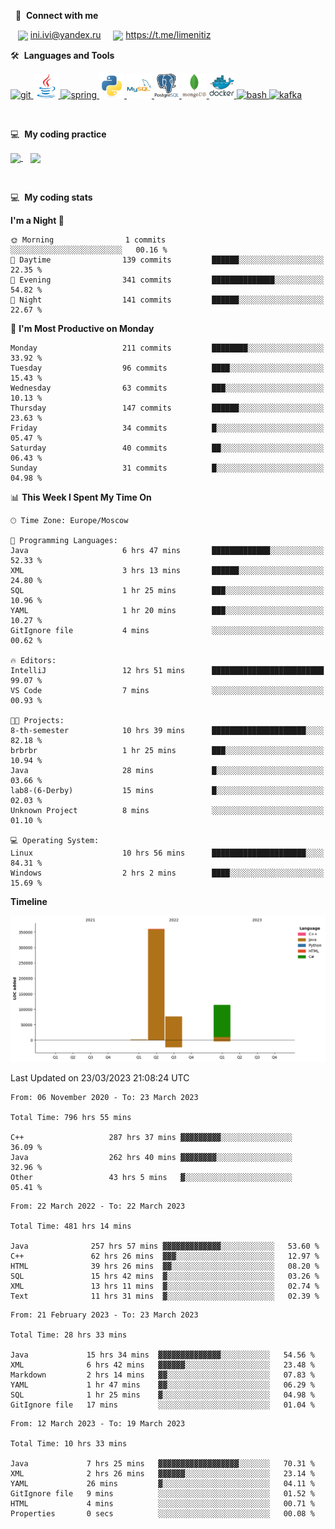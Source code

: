 <!-- https://github.com/lowlighter/metrics -->
<!-- https://www.vectorlogo.zone/ -->
<!-- https://www.svgrepo.com/ -->

&nbsp; 🔗 &nbsp;**Connect with me**
&nbsp; <p align="left">
        &nbsp;&nbsp;
        <span>
            <img align="center"
                src="https://user-images.githubusercontent.com/60324635/179626886-1219e9ee-75c0-42ed-a26b-d4ef24ed306c.svg"
                height="30px"/>
            ini.ivi@yandex.ru
        </span>
        &nbsp;&nbsp;&nbsp;
        <span>
            <img align="center"
                    src="https://user-images.githubusercontent.com/60324635/179626979-f490e684-520a-46a3-9f2e-1b3d291b8372.svg"
                    height="30px"/>
            https://t.me/limenitiz
        </span>
</p>

<!-- 
![Metrics](/github-metrics.svg)
<br>

![Wwakatime stats](https://github-readme-stats-taupe-two.vercel.app/api/wakatime?username=limenitiz&hide_title=true&hide_border=true&langs_count=5&bg_color=00000000&text_color=777) 
-->

🛠️ &nbsp;**Languages and Tools**
<p align="left">
    <a href="https://git-scm.com/" target="_blank" rel="noreferrer">
        <img src="https://www.vectorlogo.zone/logos/git-scm/git-scm-icon.svg"
            alt="git" width="40" height="40" />
    </a>
    <a href="https://www.java.com" target="_blank" rel="noreferrer"> <img
            src="https://raw.githubusercontent.com/devicons/devicon/master/icons/java/java-original.svg"
            alt="java" width="40" height="40" /> </a>
    <a href="https://spring.io/" target="_blank" rel="noreferrer">
        <img src="https://www.vectorlogo.zone/logos/springio/springio-icon.svg"
            alt="spring" width="40" height="40" />
    </a>
    <a href="https://www.python.org" target="_blank" rel="noreferrer">
        <img src="https://raw.githubusercontent.com/devicons/devicon/master/icons/python/python-original.svg"
            alt="python" width="40" height="40" />
    </a>
    <a href="https://www.mysql.com/" target="_blank" rel="noreferrer">
        <img src="https://raw.githubusercontent.com/devicons/devicon/master/icons/mysql/mysql-original-wordmark.svg"
            alt="mysql" width="40" height="40" />
    </a>
    <a href="https://www.postgresql.org" target="_blank" rel="noreferrer">
        <img src="https://raw.githubusercontent.com/devicons/devicon/master/icons/postgresql/postgresql-original-wordmark.svg"
            alt="postgresql" width="40" height="40" />
    </a>
    <a href="https://www.mongodb.com/" target="_blank" rel="noreferrer">
        <img src="https://raw.githubusercontent.com/devicons/devicon/master/icons/mongodb/mongodb-original-wordmark.svg"
            alt="mongodb" width="40" height="40" />
    </a>
    <a href="https://www.docker.com/" target="_blank" rel="noreferrer">
        <img src="https://raw.githubusercontent.com/devicons/devicon/master/icons/docker/docker-original-wordmark.svg"
            alt="docker" width="40" height="40" />
    </a>
    <a href="https://www.gnu.org/software/bash/" target="_blank" rel="noreferrer">
        <img src="https://www.vectorlogo.zone/logos/gnu_bash/gnu_bash-icon.svg"
            alt="bash" width="40" height="40" />
    </a>
    <a href="https://kafka.apache.org/" target="_blank" rel="noreferrer">
        <img src="https://www.vectorlogo.zone/logos/apache_kafka/apache_kafka-icon.svg"
            alt="kafka" width="40" height="40" />
    </a>
</p>
<br>

💻 &nbsp;**My coding practice**
<p align="left">
    <a href="https://www.leetcode.com/limenitiz" target="blank"><img align="center"
            src="https://upload.wikimedia.org/wikipedia/commons/0/0a/LeetCode_Logo_black_with_text.svg"
            height="40"/>
    </a>
    &nbsp;&nbsp;
    <a href="https://www.hackerrank.com/limenitiz" target="blank"><img align="center"
            src="https://d1ka33fs6lvw5x.cloudfront.net/hackerrank/assets/styleguide/logo_wordmark-f5c5eb61ab0a154c3ed9eda24d0b9e31.svg"
            height="40"/>
    </a>
</p>

<br>


💻 &nbsp;**My coding stats**

<!--START_SECTION:waka-readme-stats-total-->
**I'm a Night 🦉** 

```text
🌞 Morning                1 commits           ░░░░░░░░░░░░░░░░░░░░░░░░░   00.16 % 
🌆 Daytime                139 commits         ██████░░░░░░░░░░░░░░░░░░░   22.35 % 
🌃 Evening                341 commits         ██████████████░░░░░░░░░░░   54.82 % 
🌙 Night                  141 commits         ██████░░░░░░░░░░░░░░░░░░░   22.67 % 
```
📅 **I'm Most Productive on Monday** 

```text
Monday                   211 commits         ████████░░░░░░░░░░░░░░░░░   33.92 % 
Tuesday                  96 commits          ████░░░░░░░░░░░░░░░░░░░░░   15.43 % 
Wednesday                63 commits          ███░░░░░░░░░░░░░░░░░░░░░░   10.13 % 
Thursday                 147 commits         ██████░░░░░░░░░░░░░░░░░░░   23.63 % 
Friday                   34 commits          █░░░░░░░░░░░░░░░░░░░░░░░░   05.47 % 
Saturday                 40 commits          ██░░░░░░░░░░░░░░░░░░░░░░░   06.43 % 
Sunday                   31 commits          █░░░░░░░░░░░░░░░░░░░░░░░░   04.98 % 
```


📊 **This Week I Spent My Time On** 

```text
🕑︎ Time Zone: Europe/Moscow

💬 Programming Languages: 
Java                     6 hrs 47 mins       █████████████░░░░░░░░░░░░   52.33 % 
XML                      3 hrs 13 mins       ██████░░░░░░░░░░░░░░░░░░░   24.80 % 
SQL                      1 hr 25 mins        ███░░░░░░░░░░░░░░░░░░░░░░   10.96 % 
YAML                     1 hr 20 mins        ███░░░░░░░░░░░░░░░░░░░░░░   10.27 % 
GitIgnore file           4 mins              ░░░░░░░░░░░░░░░░░░░░░░░░░   00.62 % 

🔥 Editors: 
IntelliJ                 12 hrs 51 mins      █████████████████████████   99.07 % 
VS Code                  7 mins              ░░░░░░░░░░░░░░░░░░░░░░░░░   00.93 % 

🐱‍💻 Projects: 
8-th-semester            10 hrs 39 mins      █████████████████████░░░░   82.18 % 
brbrbr                   1 hr 25 mins        ███░░░░░░░░░░░░░░░░░░░░░░   10.94 % 
Java                     28 mins             █░░░░░░░░░░░░░░░░░░░░░░░░   03.66 % 
lab8-(6-Derby)           15 mins             █░░░░░░░░░░░░░░░░░░░░░░░░   02.03 % 
Unknown Project          8 mins              ░░░░░░░░░░░░░░░░░░░░░░░░░   01.10 % 

💻 Operating System: 
Linux                    10 hrs 56 mins      █████████████████████░░░░   84.31 % 
Windows                  2 hrs 2 mins        ████░░░░░░░░░░░░░░░░░░░░░   15.69 % 
```

**Timeline**

![Lines of Code chart](https://raw.githubusercontent.com/limenitiz/limenitiz/master/assets/bar_graph.png)


 Last Updated on 23/03/2023 21:08:24 UTC
<!--END_SECTION:waka-readme-stats-total-->

<!--START_SECTION:wakaReadmeTotal-->

```text
From: 06 November 2020 - To: 23 March 2023

Total Time: 796 hrs 55 mins

C++                   287 hrs 37 mins ▓▓▓▓▓▓▓▓▓░░░░░░░░░░░░░░░░   36.09 %
Java                  262 hrs 40 mins ▓▓▓▓▓▓▓▓░░░░░░░░░░░░░░░░░   32.96 %
Other                 43 hrs 5 mins   ▓░░░░░░░░░░░░░░░░░░░░░░░░   05.41 %
```

<!--END_SECTION:wakaReadmeTotal-->

<!--START_SECTION:wakaReadmeYear-->

```text
From: 22 March 2022 - To: 22 March 2023

Total Time: 481 hrs 14 mins

Java              257 hrs 57 mins ▓▓▓▓▓▓▓▓▓▓▓▓▓░░░░░░░░░░░░   53.60 %
C++               62 hrs 26 mins  ▓▓▓░░░░░░░░░░░░░░░░░░░░░░   12.97 %
HTML              39 hrs 26 mins  ▓▓░░░░░░░░░░░░░░░░░░░░░░░   08.20 %
SQL               15 hrs 42 mins  ▓░░░░░░░░░░░░░░░░░░░░░░░░   03.26 %
XML               13 hrs 11 mins  ▓░░░░░░░░░░░░░░░░░░░░░░░░   02.74 %
Text              11 hrs 31 mins  ▓░░░░░░░░░░░░░░░░░░░░░░░░   02.39 %
```

<!--END_SECTION:wakaReadmeYear-->

<!--START_SECTION:wakaReadmeMonth-->

```text
From: 21 February 2023 - To: 23 March 2023

Total Time: 28 hrs 33 mins

Java             15 hrs 34 mins  ▓▓▓▓▓▓▓▓▓▓▓▓▓▓░░░░░░░░░░░   54.56 %
XML              6 hrs 42 mins   ▓▓▓▓▓▓░░░░░░░░░░░░░░░░░░░   23.48 %
Markdown         2 hrs 14 mins   ▓▓░░░░░░░░░░░░░░░░░░░░░░░   07.83 %
YAML             1 hr 47 mins    ▓▓░░░░░░░░░░░░░░░░░░░░░░░   06.29 %
SQL              1 hr 25 mins    ▓░░░░░░░░░░░░░░░░░░░░░░░░   04.98 %
GitIgnore file   17 mins         ░░░░░░░░░░░░░░░░░░░░░░░░░   01.04 %
```

<!--END_SECTION:wakaReadmeMonth-->

<!--START_SECTION:wakaReadmeWeek-->

```text
From: 12 March 2023 - To: 19 March 2023

Total Time: 10 hrs 33 mins

Java             7 hrs 25 mins   ▓▓▓▓▓▓▓▓▓▓▓▓▓▓▓▓▓▓░░░░░░░   70.31 %
XML              2 hrs 26 mins   ▓▓▓▓▓▓░░░░░░░░░░░░░░░░░░░   23.14 %
YAML             26 mins         ▓░░░░░░░░░░░░░░░░░░░░░░░░   04.11 %
GitIgnore file   9 mins          ░░░░░░░░░░░░░░░░░░░░░░░░░   01.52 %
HTML             4 mins          ░░░░░░░░░░░░░░░░░░░░░░░░░   00.71 %
Properties       0 secs          ░░░░░░░░░░░░░░░░░░░░░░░░░   00.08 %
```

<!--END_SECTION:wakaReadmeWeek-->

